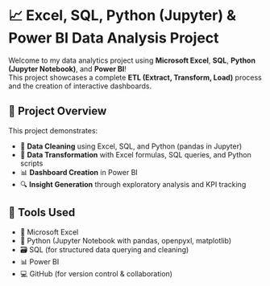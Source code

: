 # 📈 Excel, SQL, Python (Jupyter) & Power BI Data Analysis Project

Welcome to my data analytics project using **Microsoft Excel**, **SQL**, **Python (Jupyter Notebook)**, and **Power BI**!  
This project showcases a complete **ETL (Extract, Transform, Load)** process and the creation of interactive dashboards.

## 🚀 Project Overview

This project demonstrates:
- 🧹 **Data Cleaning** using Excel, SQL, and Python (pandas in Jupyter)
- 🔄 **Data Transformation** with Excel formulas, SQL queries, and Python scripts
- 📊 **Dashboard Creation** in Power BI
- 🔍 **Insight Generation** through exploratory analysis and KPI tracking

## 🧰 Tools Used

- 📝 Microsoft Excel  
- 🐍 Python (Jupyter Notebook with pandas, openpyxl, matplotlib)  
- 🗃️ SQL (for structured data querying and cleaning)  
- 📊 Power BI  
- 💻 GitHub (for version control & collaboration)
